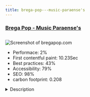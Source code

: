 ```yaml
---
title: brega-pop---music-paraense's
---
```


<div style="height: 3rem">
  <a href="http://www.bregapop.com"><h3>Brega Pop - Music Paraense's</h3></a>
</div>
<img loading="lazy" src="/images/thumbs/bregapop.com.jpg" alt="Screenshot of bregapop.com" />
<ul>
  <li>Performace: 2%</li>
  <li>
    First contentful paint:
    10.23Sec
  </li>
  <li>Best practices: 43%</li>
  <li>Accessibility: 79%</li>
  <li>SEO: 98%</li>
  <li>carbon footprint: 0.208</li>
</ul>
<details>
  <summary>Description</summary>
  <p>Project History:
Disseminate the music of northern Brazil.

Who the site is for:
For the public who likes the music produced in the state of Pará in the north of Brazil.

Objectives:
The site has a place to disseminate bands and singers who work in the music Amazon, specifically in northern Brazil, in the state of Pará The site also has a section with samples of music from different musical rhythms regional, eg Brega, Technobrega, Melody, Carimbó, Lambada and Guitarrada.How the site was built and what you used? 
Currently the site uses to manage its content the Joomla (System Manager Content - Open Source). The songs that are on the site are in the formats Windows Media Audio and MP3. The videos are posted on Youtube. The main extension used on the site is the Music Collection, but the older content of the site uses the AllVideos extension.

What are specificities and difficulties that you face?
In the beginning the main difficulty was to convince the bands to spread their work on a website. Today the main difficulty is finding material (photos of CD covers and old songs).</p>
</details>

